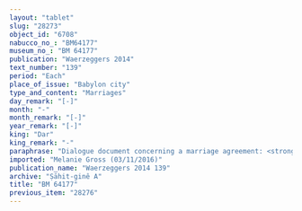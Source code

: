 ```yaml
---
layout: "tablet"
slug: "28273"
object_id: "6708"
nabucco_no_: "BM64177"
museum_no_: "BM 64177"
publication: "Waerzeggers 2014"
text_number: "139"
period: "Each"
place_of_issue: "Babylon city"
type_and_content: "Marriages"
day_remark: "[-]"
month: "-"
month_remark: "[-]"
year_remark: "[-]"
king: "Dar"
king_remark: "-"
paraphrase: "Dialogue document concerning a marriage agreement: <strong>A<sub>1</sub></strong> voluntarily (<em>ina hūd libbi&scaron;u</em>) approaches <strong>B<sub>1</sub></strong> and his wife <strong><sup>f</sup>B<sub>2</sub></strong> and asks them to give their daughter, the nubile girl (<em>batultu</em>) <strong><sup>f</sup>C</strong>, into marriage with his eldest son <strong>A<sub>2</sub></strong>. <strong>B<sub>1</sub></strong> and <strong><sup>f</sup>B<sub>2</sub></strong> grant (<em>&scaron;em&ucirc;</em>) the request and give their daughter into marriage (<em>ana a&scaron;&scaron;ati</em> <em>nadānu</em>). Together with his daughter <strong><sup>f</sup>C</strong>, <strong>B<sub>1</sub></strong> voluntarily promised to give as dowry (<em>nudunn&ucirc;</em>) to <strong>A<sub>2</sub> </strong>cash, real estate, slaves and moveables. Thus he gives 4 minas of white cut silver (<em>kaspu</em> <em>peṣ&ucirc;</em> <em>nuhhutu</em>) by 1/8 alloy (<em>bitqu</em>) per shekel including (<em>adi</em>) the 1 mina of silver in her dowry casket (<em>quppu</em>), 6 shekels of gold, a house of 6 reeds (294 square cubits = 73.5 m2) in the district (<em>erṣetu</em>) of Kullab in Babylon, bordering the house of <strong>D</strong> and the broad thoroughfare (<em>mūtaqu</em>) of Bēlet-Bābili, the (slave woman) <strong><sup>f</sup></strong><strong>E<sub>1</sub> </strong>together with her daughter <strong><sup>f</sup></strong><strong>E<sub>2</sub></strong>, and household goods (<em>ud&ecirc; bīti</em>). On the day <strong>A<sub>2</sub></strong> marries <strong><sup>f</sup></strong><strong>C</strong>, <strong>B<sub>1</sub></strong> will hand over the dowry according to this tablet. <strong>A<sub>1</sub></strong> guarantees (<em>pūtu na&scaron;&ucirc;</em>) for the feeding (<em>ipru</em>), care (<em>pi&scaron;&scaron;atu</em>) and clothing (<em>lubu&scaron;tu</em>) of his wife. The sealing (<em>kunukku</em>) of this tablet (<em>ṭuppu</em>) happened before 10 individuals and the scribe.<br /> &nbsp;<br /> <strong>A<sub>1</sub></strong> = Marduk-rēmanni/Bēl-uballiṭ//Ṣāhit-gin&ecirc;; <strong>A<sub>2</sub></strong> = Bēl-bullissu/Marduk-rēmanni//Ṣāhit-gin&ecirc;; <strong>B<sub>1</sub></strong> = Nādin-ahi/&Scaron;ama&scaron;-ēṭir; <strong><sup>f</sup></strong><strong>B<sub>2</sub></strong> = <sup>f</sup>Amat-Nanāya, wife of <strong>B<sub>1</sub></strong>; <strong><sup>f</sup>C</strong> = <sup>f</sup>Bulliṭ-i&scaron;&scaron;u; <strong>D</strong> = Ubār; <strong><sup>f</sup>E<sub>1</sub></strong> = Ana-muhhi-Nanāya-taklāku; <strong><sup>f</sup>E<sub>2</sub></strong> = Itti-Ninlil-īnāya, daughter of <strong><sup>f</sup>E<sub>1</sub></strong>; Scribe = Bēl-iddin//[&hellip;]"
imported: "Melanie Gross (03/11/2016)"
publication_name: "Waerzeggers 2014 139"
archive: "Ṣāhit-ginê A"
title: "BM 64177"
previous_item: "28276"
---
```

